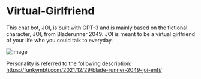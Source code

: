 # Virtual-Girlfriend
This chat bot, JOI, is built with GPT-3 and is mainly based on the fictional character, JOI, from Bladerunner 2049. JOI is meant to be a virtual girlfriend of your life who you could talk to everyday.

![image](https://user-images.githubusercontent.com/82024418/207245359-3e834bd4-d2cd-48fb-a17f-de4bab0c967e.png)


Personality is referred to the following description: https://funkymbti.com/2021/12/29/blade-runner-2049-joi-enfj/
